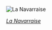 
![La Navarraise](https://upload.wikimedia.org/wikipedia/commons/thumb/9/98/Poster_for_Jules_Massenet%27s_La_Navarraise_with_Emma_Calv%C3%A9_in_the_r%C3%B4le_of_Anita.jpg/525px-Poster_for_Jules_Massenet%27s_La_Navarraise_with_Emma_Calv%C3%A9_in_the_r%C3%B4le_of_Anita.jpg)

*[La Navarraise](https://wikipedia.org/wiki/File:Poster_for_Jules_Massenet%27s_La_Navarraise_with_Emma_Calv%C3%A9_in_the_r%C3%B4le_of_Anita.jpg)*

